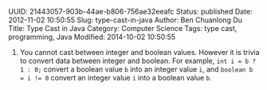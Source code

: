 UUID: 21443057-903b-44ae-b806-756ae32eeafc
Status: published
Date: 2012-11-02 10:50:55
Slug: type-cast-in-java
Author: Ben Chuanlong Du
Title: Type Cast in Java
Category: Computer Science
Tags: type cast, programming, Java
Modified: 2014-10-02 10:50:55


1. You cannot cast between integer and boolean values. 
However it is trivia to convert data between integer and boolean. 
For example,
`int i = b ? 1 : 0;` convert a boolean value `b` into an integer value `i`, 
and `boolean b = i != 0` convert an integer value `i` into a boolean value `b`.
